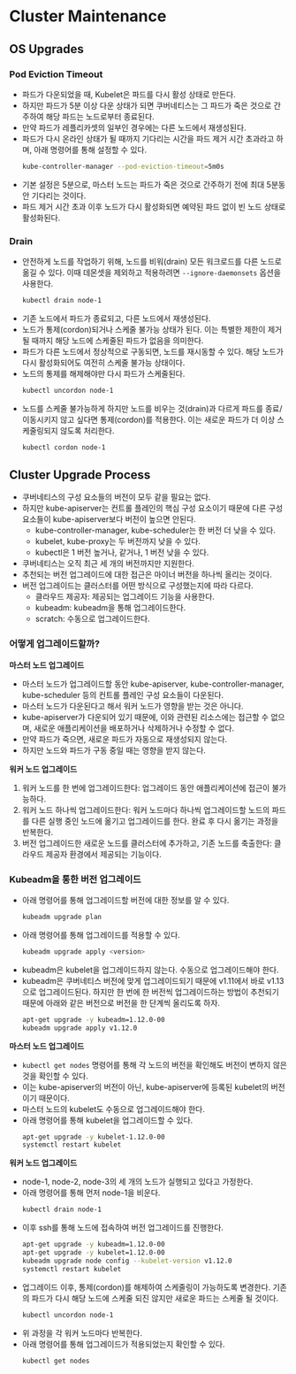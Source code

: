# Cluster Maintenance

## OS Upgrades

### Pod Eviction Timeout

- 파드가 다운되었을 때, Kubelet은 파드를 다시 활성 상태로 만든다.
- 하지만 파드가 5분 이상 다운 상태가 되면 쿠버네티스는 그 파드가 죽은 것으로 간주하여 해당 파드는 노드로부터 종료된다.
- 만약 파드가 레플리카셋의 일부인 경우에는 다른 노드에서 재생성된다.
- 파드가 다시 온라인 상태가 될 때까지 기다리는 시간을 파드 제거 시간 초과라고 하며, 아래 명령어를 통해 설정할 수 있다.
  ```bash
  kube-controller-manager --pod-eviction-timeout=5m0s
  ```
- 기본 설정은 5분으로, 마스터 노드는 파드가 죽은 것으로 간주하기 전에 최대 5분동안 기다리는 것이다.
- 파드 제거 시간 초과 이후 노드가 다시 활성화되면 예약된 파드 없이 빈 노드 상태로 활성화된다.

### Drain

- 안전하게 노드를 작업하기 위해, 노드를 비워(drain) 모든 워크로드를 다른 노드로 옮길 수 있다. 이때 데몬셋을 제외하고 적용하려면 `--ignore-daemonsets` 옵션을 사용한다.
  ```bash
  kubectl drain node-1
  ```
- 기존 노드에서 파드가 종료되고, 다른 노드에서 재생성된다.
- 노드가 통제(cordon)되거나 스케줄 불가능 상태가 된다. 이는 특별한 제한이 제거될 때까지 해당 노드에 스케줄된 파드가 없음을 의미한다.
- 파드가 다른 노드에서 정상적으로 구동되면, 노드를 재시동할 수 있다. 해당 노드가 다시 활성화되어도 여전히 스케줄 불가능 상태이다.
- 노드의 통제를 해제해야만 다시 파드가 스케줄된다.
  ```bash
  kubectl uncordon node-1
  ```
- 노드를 스케줄 불가능하게 하지만 노드를 비우는 것(drain)과 다르게 파드를 종료/이동시키지 않고 싶다면 통제(cordon)를 적용한다. 이는 새로운 파드가 더 이상 스케줄링되지 않도록 처리한다.
  ```bash
  kubectl cordon node-1
  ```

## Cluster Upgrade Process

- 쿠버네티스의 구성 요소들의 버전이 모두 같을 필요는 없다.
- 하지만 kube-apiserver는 컨트롤 플레인의 핵심 구성 요소이기 때문에 다른 구성 요소들이 kube-apiserver보다 버전이 높으면 안된다.
  - kube-controller-manager, kube-scheduler는 한 버전 더 낮을 수 있다.
  - kubelet, kube-proxy는 두 버전까지 낮을 수 있다.
  - kubectl은 1 버전 높거나, 같거나, 1 버전 낮을 수 있다.
- 쿠버네티스는 오직 최근 세 개의 버전까지만 지원한다.
- 추천되는 버전 업그레이드에 대한 접근은 마이너 버전을 하나씩 올리는 것이다.
- 버전 업그레이드는 클러스터를 어떤 방식으로 구성했는지에 따라 다르다.
  - 클라우드 제공자: 제공되는 업그레이드 기능을 사용한다.
  - kubeadm: kubeadm을 통해 업그레이드한다.
  - scratch: 수동으로 업그레이드한다.

### 어떻게 업그레이드할까?

**마스터 노드 업그레이드**

- 마스터 노드가 업그레이드할 동안 kube-apiserver, kube-controller-manager, kube-scheduler 등의 컨트롤 플레인 구성 요소들이 다운된다.
- 마스터 노드가 다운된다고 해서 워커 노드가 영향을 받는 것은 아니다.
- kube-apiserver가 다운되어 있기 때문에, 이와 관련된 리소스에는 접근할 수 없으며, 새로운 애플리케이션을 배포하거나 삭제하거나 수정할 수 없다.
- 만약 파드가 죽으면, 새로운 파드가 자동으로 재생성되지 않는다.
- 하지만 노드와 파드가 구동 중일 때는 영향을 받지 않는다.

**워커 노드 업그레이드**

1. 워커 노드를 한 번에 업그레이드한다: 업그레이드 동안 애플리케이션에 접근이 불가능하다.
2. 워커 노드 하나씩 업그레이드한다: 워커 노드마다 하나씩 업그레이드할 노드의 파드를 다른 실행 중인 노드에 옮기고 업그레이드를 한다. 완료 후 다시 옮기는 과정을 반복한다.
3. 버전 업그레이드한 새로운 노드를 클러스터에 추가하고, 기존 노드를 축출한다: 클라우드 제공자 환경에서 제공되는 기능이다.

### Kubeadm을 통한 버전 업그레이드

- 아래 명령어를 통해 업그레이드할 버전에 대한 정보를 알 수 있다.
  ```bash
  kubeadm upgrade plan
  ```
- 아래 명령어를 통해 업그레이드를 적용할 수 있다.
  ```bash
  kubeadm upgrade apply <version>
  ```
- kubeadm은 kubelet을 업그레이드하지 않는다. 수동으로 업그레이드해야 한다.
- kubeadm은 쿠버네티스 버전에 맞게 업그레이드되기 때문에 v1.11에서 바로 v1.13으로 업그레이드된다. 하지만 한 번에 한 버전씩 업그레이드하는 방법이 추천되기 때문에 아래와 같은 버전으로 버전을 한
  단계씩 올리도록 하자.
  ```bash
  apt-get upgrade -y kubeadm=1.12.0-00
  kubeadm upgrade apply v1.12.0
  ```

**마스터 노드 업그레이드**

- `kubectl get nodes` 명령어를 통해 각 노드의 버전을 확인해도 버전이 변하지 않은 것을 확인할 수 있다.
- 이는 kube-apiserver의 버전이 아닌, kube-apiserver에 등록된 kubelet의 버전이기 때문이다.
- 마스터 노드의 kubelet도 수동으로 업그레이드해야 한다.
- 아래 명령어를 통해 kubelet을 업그레이드할 수 있다.
  ```bash
  apt-get upgrade -y kubelet-1.12.0-00
  systemctl restart kubelet
  ```

**워커 노드 업그레이드**

- node-1, node-2, node-3의 세 개의 노드가 실행되고 있다고 가정한다.
- 아래 명령어를 통해 먼저 node-1을 비운다.
  ```bash
  kubectl drain node-1
  ```
- 이후 ssh를 통해 노드에 접속하여 버전 업그레이드를 진행한다.
  ```bash
  apt-get upgrade -y kubeadm=1.12.0-00
  apt-get upgrade -y kubelet=1.12.0-00
  kubeadm upgrade node config --kubelet-version v1.12.0
  systemctl restart kubelet
  ```
- 업그레이드 이후, 통제(cordon)를 해제하여 스케줄링이 가능하도록 변경한다. 기존의 파드가 다시 해당 노드에 스케줄 되진 않지만 새로운 파드는 스케줄 될 것이다.
  ```bash
  kubectl uncordon node-1
  ```
- 위 과정을 각 워커 노드마다 반복한다.
- 아래 명령어를 통해 업그레이드가 적용되었는지 확인할 수 있다.
  ```bash
  kubectl get nodes
  ```
